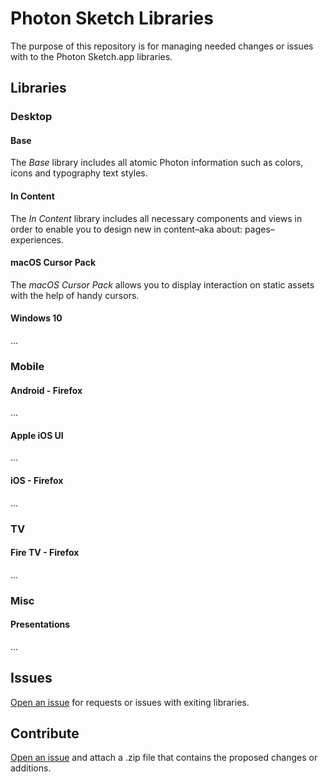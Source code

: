 # Photon Sketch Libraries

The purpose of this repository is for managing needed changes or issues with to the Photon Sketch.app libraries.

## Libraries

### Desktop

#### Base

The _Base_ library includes all atomic Photon information such as colors, icons and typography text styles.

#### In Content

The _In Content_ library includes all necessary components and views in order to enable you to design new in content–aka about: pages–experiences. 

#### macOS Cursor Pack

The _macOS Cursor Pack_ allows you to display interaction on static assets with the help of handy cursors.

#### Windows 10

...

### Mobile

#### Android - Firefox

...

#### Apple iOS UI

...

#### iOS - Firefox

...

### TV

#### Fire TV - Firefox

...

### Misc

#### Presentations

...

## Issues

[Open an issue](https://github.com/firefoxux/photon-library/issues/new) for requests or issues with exiting libraries.

## Contribute

[Open an issue](https://github.com/firefoxux/photon-library/issues/new) and attach a .zip file that contains the proposed changes or additions.

